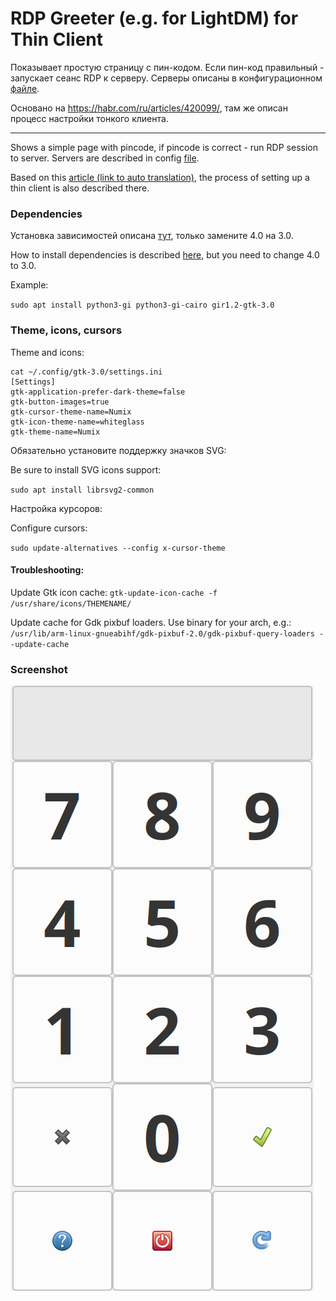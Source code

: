 # RDP Greeter (e.g. for LightDM) for Thin Client

Показывает простую страницу с пин-кодом. Если пин-код правильный - запускает сеанс RDP к серверу.
Серверы описаны в конфигурационном [файле](config.json).

Основано на https://habr.com/ru/articles/420099/, там же описан процесс настройки тонкого клиента.

---

Shows a simple page with pincode, if pincode is correct - run RDP session to server.
Servers are described in config [file](config.json).

Based on this [article (link to auto translation)](https://habr-com.translate.goog/ru/articles/420099/?_x_tr_sl=ru&_x_tr_tl=en&_x_tr_hl=en&_x_tr_pto=wapp&_x_tr_hist=true), the process of setting up a thin client is also described there.

### Dependencies
Установка зависимостей описана [тут](https://pygobject.readthedocs.io/en/latest/getting_started.html), только замените 4.0 на 3.0.

How to install dependencies is described [here](https://pygobject.readthedocs.io/en/latest/getting_started.html), but you need to change 4.0 to 3.0.

Example:

`sudo apt install python3-gi python3-gi-cairo gir1.2-gtk-3.0`

### Theme, icons, cursors

Theme and icons:
```
cat ~/.config/gtk-3.0/settings.ini
[Settings]
gtk-application-prefer-dark-theme=false
gtk-button-images=true
gtk-cursor-theme-name=Numix
gtk-icon-theme-name=whiteglass
gtk-theme-name=Numix
```

Обязательно установите поддержку значков SVG:

Be sure to install SVG icons support:

`sudo apt install librsvg2-common`

Настройка курсоров:

Configure cursors:

`sudo update-alternatives --config x-cursor-theme`

#### Troubleshooting:

Update Gtk icon cache: `gtk-update-icon-cache -f /usr/share/icons/THEMENAME/`

Update cache for Gdk pixbuf loaders. Use binary for your arch, e.g.:
`/usr/lib/arm-linux-gnueabihf/gdk-pixbuf-2.0/gdk-pixbuf-query-loaders --update-cache`

### Screenshot

![screenshot](screenshot.png)